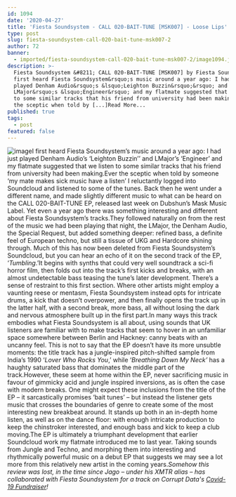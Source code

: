 ```yaml
---
id: 1094
date: '2020-04-27'
title: 'Fiesta Soundsystem - CALL 020​-​BAIT​-​TUNE [MSK007] - Loose Lips'
type: post
slug: fiesta-soundsystem-call-020-bait-tune-msk007-2
author: 72
banner:
  - imported/fiesta-soundsystem-call-020-bait-tune-msk007-2/image1094.jpeg
description: >-
  Fiesta Soundsystem &#8211; CALL 020-BAIT-TUNE [MSK007] by Fiesta Soundsystem I
  first heard Fiesta Soundsystem&rsquo;s music around a year ago: I had just
  played Denham Audio&rsquo;s &lsquo;Leighton Buzzin&rsquo;&rsquo; and
  LMajor&rsquo;s &lsquo;Engineer&rsquo; and my flatmate suggested that we listen
  to some similar tracks that his friend from university had been making. Ever
  the sceptic when told by [...]Read More...
published: true
tags:
  - post
featured: false
---
```

![image](../imported/fiesta-soundsystem-call-020-bait-tune-msk007-2/image1094.jpeg)I first heard Fiesta Soundsystem’s music around a year ago: I had just played Denham Audio’s ‘Leighton Buzzin’’ and LMajor’s ‘Engineer’ and my flatmate suggested that we listen to some similar tracks that his friend from university had been making.Ever the sceptic when told by someone ‘my mate makes sick music have a listen’ I reluctantly logged into Soundcloud and listened to some of the tunes. Back then he went under a different name, and made slightly different music to what can be heard on the CALL 020-BAIT-TUNE EP, released last week on Dubshun’s Mask Music Label. Yet even a year ago there was something interesting and different about Fiesta Soundsystem’s tracks.They followed naturally on from the rest of the music we had been playing that night, the LMajor, the Denham Audio, the Special Request, but added something deeper: refined bass, a definite feel of European techno, but still a tissue of UKG and Hardcore shining through. Much of this has now been deleted from Fiesta Soundsystem’s Soundcloud, but you can hear an echo of it on the second track of the EP, ‘_Tumbling_.’It begins with synths that could very well soundtrack a sci-fi horror film, then folds out into the track’s first kicks and breaks, with an almost undetectable bass teasing the tune’s later development. There’s a sense of restraint to this first section. Where other artists might employ a vaunting reese or mentasm, Fiesta Soundsystem instead opts for intricate drums, a kick that doesn’t overpower, and then finally opens the track up in the latter half, with a second break, more bass, all without losing the dark and nervous atmosphere built up in the first part.In many ways this track embodies what Fiesta Soundsystem is all about, using sounds that UK listeners are familiar with to make tracks that seem to hover in an unfamiliar space somewhere between Berlin and Hackney: canny beats with an uncanny feel. This is not to say that the EP doesn’t have its more unsubtle moments: the title track has a jungle-inspired pitch-shifted sample from India’s 1990 ‘_Lover Who Rocks You_,’ while ‘_Breathing Down My Neck’_ has a haughty saturated bass that dominates the middle part of the track.However, these seem at home within the EP, never sacrificing music in favour of gimmicky acid and jungle inspired inversions, as is often the case with modern breaks. One might expect these inclusions from the title of the EP – it sarcastically promises ‘bait tunes’ – but instead the listener gets music that crosses the boundaries of genre to create some of the most interesting new breakbeat around. It stands up both in an in-depth home listen, as well as on the dance floor: with enough intricate production to keep the chinstroker interested, and enough bass and kick to keep a club moving.The EP is ultimately a triumphant development that earlier Soundcloud work my flatmate introduced me to last year. Taking sounds from Jungle and Techno, and morphing them into interesting and rhythmically powerful music on a debut EP that suggests we may see a lot more from this relatively new artist in the coming years._Somehow this review was lost, in the time since Jago – under his XMTR alias – has collaborated with Fiesta Soundsystem for a track on Corrupt Data's_ [_Covid-19 Fundraiser_](https://corruptdata001.bandcamp.com/album/covid-19-support-compilation?fbclid=IwAR2U-vTpjnWD5IXYhqwIImutXvle5tejgn6NyBNZ1grbj2eoVX_twkqu7HY)_!_